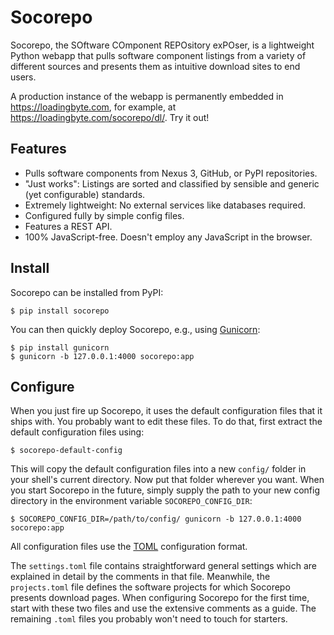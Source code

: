 # Socorepo

Socorepo, the SOftware COmponent REPOsitory exPOser, is a lightweight Python webapp that pulls
software component listings from a variety of different sources and presents them as intuitive download sites
to end users.

A production instance of the webapp is permanently embedded in https://loadingbyte.com, for example, at https://loadingbyte.com/socorepo/dl/. Try it out!

## Features

* Pulls software components from Nexus 3, GitHub, or PyPI repositories.
* "Just works": Listings are sorted and classified by sensible and generic (yet configurable) standards.
* Extremely lightweight: No external services like databases required.
* Configured fully by simple config files.
* Features a REST API.
* 100% JavaScript-free. Doesn't employ any JavaScript in the browser.

## Install

Socorepo can be installed from PyPI:

    $ pip install socorepo

You can then quickly deploy Socorepo, e.g., using [Gunicorn](https://gunicorn.org/):

    $ pip install gunicorn
    $ gunicorn -b 127.0.0.1:4000 socorepo:app

## Configure

When you just fire up Socorepo, it uses the default configuration files that it ships with.
You probably want to edit these files.
To do that, first extract the default configuration files using:

    $ socorepo-default-config

This will copy the default configuration files into a new `config/` folder in your shell's current directory.
Now put that folder wherever you want.
When you start Socorepo in the future, simply supply the path to your new config directory
in the environment variable `SOCOREPO_CONFIG_DIR`:

    $ SOCOREPO_CONFIG_DIR=/path/to/config/ gunicorn -b 127.0.0.1:4000 socorepo:app

All configuration files use the [TOML](https://github.com/toml-lang/toml) configuration format.

The `settings.toml` file contains straightforward general settings which are explained in detail by the comments in that file.
Meanwhile, the `projects.toml` file defines the software projects for which Socorepo presents download pages.
When configuring Socorepo for the first time, start with these two files and use the extensive comments as a guide.
The remaining `.toml` files you probably won't need to touch for starters.
